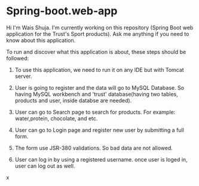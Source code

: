 # Spring-boot.web-app
Hi I'm Wais Shuja.
I'm currently working on this repository (Spring Boot web application for the Trust's Sport products).
Ask me anything if you need to know about this application.

To run and discover what this application is about, these steps should be followed:

1. To use this application, we need to run it on any IDE but with Tomcat server.
2. User is going to register and the data will go to MySQL Database. So having MySQL workbench and 'trust' database(having two tables, products and user, inside databse are needed).

3. User can go to Search page to search for products. For example: water,protein, chocolate, and etc.
4. User can go to Login page and register new user by submitting a full form.
5. The form use JSR-380 validations. So bad data are not allowed.
6. User can log in by using a registered username. once user is loged in, user can log out as well.

x

